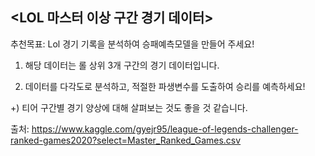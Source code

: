 ## **<LOL 마스터 이상 구간 경기 데이터>**

추천목표: Lol 경기 기록을 분석하여 승패예측모델을 만들어 주세요!

1. 해당 데이터는 롤 상위 3개 구간의 경기 데이터입니다.

2. 데이터를 다각도로 분석하고, 적절한 파생변수를 도출하여 승리를 예측하세요!

+) 티어 구간별 경기 양상에 대해 살펴보는 것도 좋을 것 같습니다.

출처: https://www.kaggle.com/gyejr95/league-of-legends-challenger-ranked-games2020?select=Master_Ranked_Games.csv
